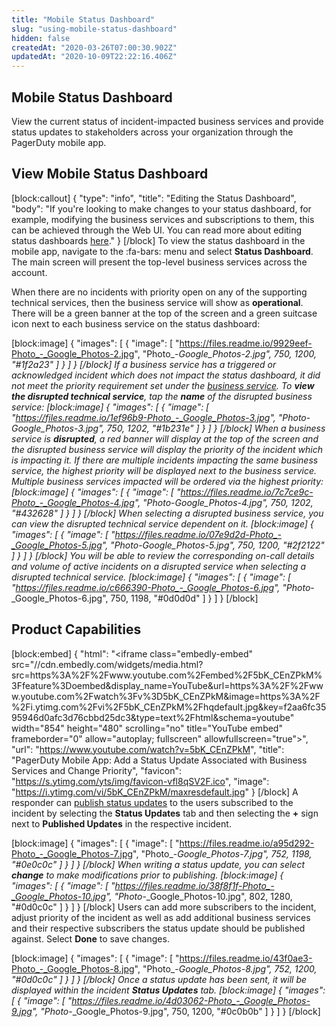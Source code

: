 ```yaml
---
title: "Mobile Status Dashboard"
slug: "using-mobile-status-dashboard"
hidden: false
createdAt: "2020-03-26T07:00:30.902Z"
updatedAt: "2020-10-09T22:22:16.406Z"
---
```

## Mobile Status Dashboard

View the current status of incident-impacted business services and provide status updates to stakeholders across your organization through the PagerDuty mobile app.

## View Mobile Status Dashboard
[block:callout]
{
  "type": "info",
  "title": "Editing the Status Dashboard",
  "body": "If you're looking to make changes to your status dashboard, for example, modifying the business services and subscriptions to them, this can be achieved through the Web UI. You can read more about editing status dashboards [here](doc:status-dashboard)."
}
[/block]
To view the status dashboard in the mobile app, navigate to the :fa-bars: menu and select **Status Dashboard**. The main screen will present the top-level business services across the account. 

When there are no incidents with priority open on any of the supporting technical services, then the business service will show as **operational**. There will be a green banner at the top of the screen and a green suitcase icon next to each business service on the status dashboard:

[block:image]
{
  "images": [
    {
      "image": [
        "https://files.readme.io/9929eef-Photo_-_Google_Photos-2.jpg",
        "Photo_-_Google_Photos-2.jpg",
        750,
        1200,
        "#1f2a23"
      ]
    }
  ]
}
[/block]
If a business service has a triggered or acknowledged incident which does not impact the status dashboard, it did not meet the priority requirement set under the [business service](https://support.pagerduty.com/docs/business-services). To **view the disrupted technical service**, tap the **name** of the disrupted business service: 
[block:image]
{
  "images": [
    {
      "image": [
        "https://files.readme.io/1ef96b9-Photo_-_Google_Photos-3.jpg",
        "Photo_-_Google_Photos-3.jpg",
        750,
        1202,
        "#1b231e"
      ]
    }
  ]
}
[/block]
When a business service is **disrupted**, a red banner will display at the top of the screen and the disrupted business service will display the priority of the incident which is impacting it. If there are multiple incidents impacting the same business service, the highest priority will be displayed next to the business service. Multiple business services impacted will be ordered via the highest priority:
[block:image]
{
  "images": [
    {
      "image": [
        "https://files.readme.io/7c7ce9c-Photo_-_Google_Photos-4.jpg",
        "Photo_-_Google_Photos-4.jpg",
        750,
        1202,
        "#432628"
      ]
    }
  ]
}
[/block]
When selecting a disrupted business service, you can view the disrupted technical service dependent on it.
[block:image]
{
  "images": [
    {
      "image": [
        "https://files.readme.io/07e9d2d-Photo_-_Google_Photos-5.jpg",
        "Photo_-_Google_Photos-5.jpg",
        750,
        1200,
        "#2f2122"
      ]
    }
  ]
}
[/block]
You will be able to review the corresponding on-call details and volume of active incidents on a disrupted service when selecting a disrupted technical service.
[block:image]
{
  "images": [
    {
      "image": [
        "https://files.readme.io/c666390-Photo_-_Google_Photos-6.jpg",
        "Photo_-_Google_Photos-6.jpg",
        750,
        1198,
        "#0d0d0d"
      ]
    }
  ]
}
[/block]

## Product Capabilities


[block:embed]
{
  "html": "<iframe class=\"embedly-embed\" src=\"//cdn.embedly.com/widgets/media.html?src=https%3A%2F%2Fwww.youtube.com%2Fembed%2F5bK_CEnZPkM%3Ffeature%3Doembed&display_name=YouTube&url=https%3A%2F%2Fwww.youtube.com%2Fwatch%3Fv%3D5bK_CEnZPkM&image=https%3A%2F%2Fi.ytimg.com%2Fvi%2F5bK_CEnZPkM%2Fhqdefault.jpg&key=f2aa6fc3595946d0afc3d76cbbd25dc3&type=text%2Fhtml&schema=youtube\" width=\"854\" height=\"480\" scrolling=\"no\" title=\"YouTube embed\" frameborder=\"0\" allow=\"autoplay; fullscreen\" allowfullscreen=\"true\"></iframe>",
  "url": "https://www.youtube.com/watch?v=5bK_CEnZPkM",
  "title": "PagerDuty Mobile App: Add a Status Update Associated with Business Services and Change Priority",
  "favicon": "https://s.ytimg.com/yts/img/favicon-vfl8qSV2F.ico",
  "image": "https://i.ytimg.com/vi/5bK_CEnZPkM/maxresdefault.jpg"
}
[/block]
A responder can [publish status updates](doc:communicating-with-stakeholders#section-sending-status-updates-to-subscribers) to the users subscribed to the incident by selecting the **Status Updates** tab and then selecting the **+** sign next to **Published Updates** in the respective incident.

[block:image]
{
  "images": [
    {
      "image": [
        "https://files.readme.io/a95d292-Photo_-_Google_Photos-7.jpg",
        "Photo_-_Google_Photos-7.jpg",
        752,
        1198,
        "#0e0c0c"
      ]
    }
  ]
}
[/block]
When writing a status update, you can select **change** to make modifications prior to publishing. 
[block:image]
{
  "images": [
    {
      "image": [
        "https://files.readme.io/38f8f1f-Photo_-_Google_Photos-10.jpg",
        "Photo_-_Google_Photos-10.jpg",
        802,
        1280,
        "#0d0c0c"
      ]
    }
  ]
}
[/block]
Users can add more subscribers to the incident, adjust priority of the incident as well as add additional business services and their respective subscribers the status update should be published against. Select **Done** to save changes.

[block:image]
{
  "images": [
    {
      "image": [
        "https://files.readme.io/43f0ae3-Photo_-_Google_Photos-8.jpg",
        "Photo_-_Google_Photos-8.jpg",
        752,
        1200,
        "#0d0c0c"
      ]
    }
  ]
}
[/block]
Once a status update has been sent, it will be displayed within the incident **Status Updates** tab.
[block:image]
{
  "images": [
    {
      "image": [
        "https://files.readme.io/4d03062-Photo_-_Google_Photos-9.jpg",
        "Photo_-_Google_Photos-9.jpg",
        750,
        1200,
        "#0c0b0b"
      ]
    }
  ]
}
[/block]